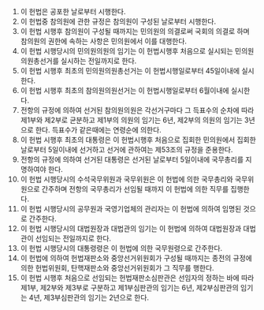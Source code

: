 1. 이 헌법은 공포한 날로부터 시행한다.
2. 이 헌법중 참의원에 관한 규정은 참의원이 구성된 날로부터 시행한다.
3. 이 헌법 시행후 참의원이 구성될 때까지는 민의원의 의결로써 국회의 의결로 하며 참의원의 권한에 속하는 사항은 민의원에서 이를 대행한다.
4. 이 헌법 시행당시의 민의원의원의 임기는 이 헌법시행후 처음으로 실시되는 민의원의원총선거를 실시하는 전일까지로 한다.
5. 이 헌법 시행후 최초의 민의원의원총선거는 이 헌법시행일로부터 45일이내에 실시한다.
6. 이 헌법 시행후 최초의 참의원의원선거는 이 헌법시행일로부터 6월이내에 실시한다.
7. 전항의 규정에 의하여 선거된 참의원의원은 각선거구마다 그 득표수의 순차에 따라 제1부와 제2부로 균분하고 제1부의 의원의 임기는 6년, 제2부의 의원의 임기는 3년으로 한다. 득표수가 같은때에는 연령순에 의한다.
8. 이 헌법 시행후 최초의 대통령은 이 헌법시행후 처음으로 집회한 민의원에서 집회한 날로부터 5일이내에 선거하고 선거에 관하여는 제53조의 규정을 준용한다.
9. 전항의 규정에 의하여 선거된 대통령은 선거된 날로부터 5일이내에 국무총리를 지명하여야 한다.
10. 이 헌법 시행당시의 수석국무위원과 국무위원은 이 헌법에 의한 국무총리와 국무위원으로 간주하며 전항의 국무총리가 선임될 때까지 이 헌법에 의한 직무를 집행한다.
11. 이 헌법 시행당시의 공무원과 국영기업체의 관리자는 이 헌법에 의하여 임명된 것으로 간주한다.
12. 이 헌법 시행당시의 대법원장과 대법관의 임기는 이 헌법에 의하여 대법원장과 대법관이 선임되는 전일까지로 한다.
13. 이 헌법 시행당시의 대통령령은 이 헌법에 의한 국무원령으로 간주한다.
14. 이 헌법에 의하여 헌법재판소와 중앙선거위원회가 구성될 때까지는 종전의 규정에 의한 헌법위원회, 탄핵재판소와 중앙선거위원회가 그 직무를 행한다.
15. 이 헌법 시행후 처음으로 선임되는 헌법재판소심판관은 선임자의 정하는 바에 따라 제1부, 제2부와 제3부로 구분하고 제1부심판관의 임기는 6년, 제2부심판관의 임기는 4년, 제3부심판관의 임기는 2년으로 한다.
